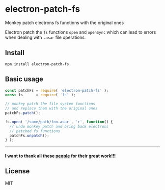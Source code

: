 # electron-patch-fs

Monkey patch electrons fs functions with the original ones

Electron patch the `fs` functions `open` and `openSync` which can lead to
errors when dealing with `.asar` file operations.

## Install

```
npm install electron-patch-fs
```

## Basic usage

```javascript
const patchFs = require( 'electron-patch-fs' );
const fs      = require( 'fs' );

// monkey patch the file system functions
// and replace them with the original ones
patchFs.patch();

fs.open( '/some/path/foo.asar', 'r', function() {
  // undo monkey patch and bring back electrons
  // patched fs functions
  patchFs.unpatch();
} );
```

--------------------------------------------------------

#### I want to thank all these [people](./THANKS.md) for their great work!!!


## License

MIT
